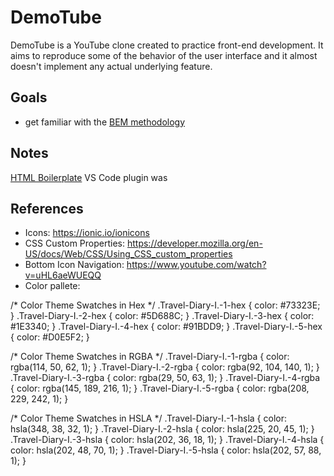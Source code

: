 # DemoTube

DemoTube is a YouTube clone created to practice front-end development. It aims to reproduce some of the behavior of the user interface and it almost doesn't implement any actual underlying feature.

## Goals

- get familiar with the [BEM methodology](http://getbem.com/introduction/)

## Notes

[HTML Boilerplate](https://marketplace.visualstudio.com/items?itemName=sidthesloth.html5-boilerplate) VS Code plugin was

## References

- Icons: https://ionic.io/ionicons
- CSS Custom Properties: https://developer.mozilla.org/en-US/docs/Web/CSS/Using_CSS_custom_properties
- Bottom Icon Navigation: https://www.youtube.com/watch?v=uHL6aeWUEQQ
- Color pallete:

/* Color Theme Swatches in Hex */
.Travel-Diary-I.-1-hex { color: #73323E; }
.Travel-Diary-I.-2-hex { color: #5D688C; }
.Travel-Diary-I.-3-hex { color: #1E3340; }
.Travel-Diary-I.-4-hex { color: #91BDD9; }
.Travel-Diary-I.-5-hex { color: #D0E5F2; }

/* Color Theme Swatches in RGBA */
.Travel-Diary-I.-1-rgba { color: rgba(114, 50, 62, 1); }
.Travel-Diary-I.-2-rgba { color: rgba(92, 104, 140, 1); }
.Travel-Diary-I.-3-rgba { color: rgba(29, 50, 63, 1); }
.Travel-Diary-I.-4-rgba { color: rgba(145, 189, 216, 1); }
.Travel-Diary-I.-5-rgba { color: rgba(208, 229, 242, 1); }

/* Color Theme Swatches in HSLA */
.Travel-Diary-I.-1-hsla { color: hsla(348, 38, 32, 1); }
.Travel-Diary-I.-2-hsla { color: hsla(225, 20, 45, 1); }
.Travel-Diary-I.-3-hsla { color: hsla(202, 36, 18, 1); }
.Travel-Diary-I.-4-hsla { color: hsla(202, 48, 70, 1); }
.Travel-Diary-I.-5-hsla { color: hsla(202, 57, 88, 1); }
